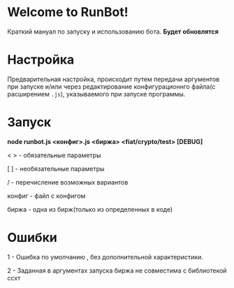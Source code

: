 
  

#  Welcome to RunBot!

  

Краткий мануал по запуску и использованию бота. **Будет обновлятся**

  

  

#  Настройка

  

Предварительная настройка, происходит путем передачи аргументов при запуске и/или через редактирование конфигурационнго файла(с расширением `.js`), указываемого при запуске программы.

  

  

#  Запуск

  

**node runbot.js <конфиг>.js <биржа>  <fiat/crypto/test>  [DEBUG]**

< > - обязательные параметры

[ ] - необязательные параметры

/ - перечисление возможных вариантов

конфиг - файл с конфигом

биржа - одна из бирж(только из определенных в коде)

  

  

#  Ошибки

  

1 - Ошибка по умолчанию , без дополнительной характеристики.

2 - Заданная в аргументах запуска биржа не совместима с библиотекой ссхт
<!--stackedit_data:
eyJoaXN0b3J5IjpbMjgxOTI0ODU5XX0=
-->
